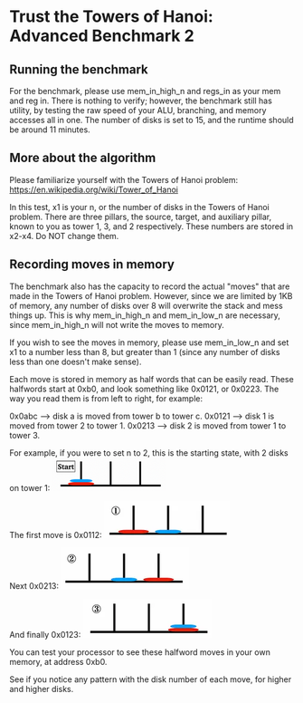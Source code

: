 # Trust the Towers of Hanoi: Advanced Benchmark 2

## Running the benchmark

For the benchmark, please use mem_in_high_n and regs_in as your mem and reg in. There is nothing to verify; however, the benchmark
still has utility, by testing the raw speed of your ALU, branching, and memory accesses all in one. The number of disks is set to 
15, and the runtime should be around 11 minutes.

## More about the algorithm

Please familiarize yourself with the Towers of Hanoi problem: https://en.wikipedia.org/wiki/Tower_of_Hanoi

In this test, x1 is your n, or the number of disks in the Towers of Hanoi problem. There are three pillars, the source, 
target, and auxiliary pillar, known to you as tower 1, 3, and 2 respectively. These numbers are stored in x2-x4.
Do NOT change them.

## Recording moves in memory

The benchmark also has the capacity to record the actual "moves" that are made in the Towers of Hanoi problem. However, since we are
limited by 1KB of memory, any number of disks over 8 will overwrite the stack and mess things up. This is why mem_in_high_n and 
mem_in_low_n are necessary, since mem_in_high_n will not write the moves to memory. 

If you wish to see the moves in memory, please use mem_in_low_n and set x1 to a number less than 8, but greater than 1 (since any 
number of disks less than one doesn't make sense).

Each move is stored in memory as half words that can be easily read. These halfwords start at 0xb0, and look something like 0x0121,
or 0x0223. The way you read them is from left to right, for example:

0x0abc  --> disk a is moved from tower b to tower c.
0x0121 --> disk 1 is moved from tower 2 to tower 1.
0x0213 --> disk 2 is moved from tower 1 to tower 3.

For example, if you were to set n to 2, this is the starting state, with 2 disks on tower 1:
![Local Image](readme_pictures/4.PNG)

The first move is 0x0112:
![Local Image](readme_pictures/1.PNG)

Next 0x0213:
![Local Image](readme_pictures/2.PNG)   

And finally 0x0123:
![Local Image](readme_pictures/3.PNG)

You can test your processor to see these halfword moves in your own memory, at address 0xb0. 

See if you notice any pattern with the disk number of each move, for higher and higher disks. 